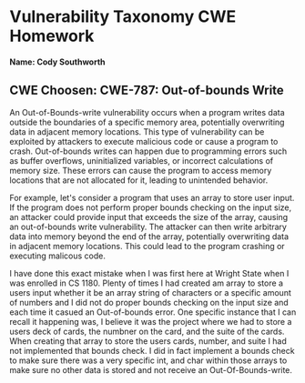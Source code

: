 # Vulnerability Taxonomy CWE Homework

#### Name: Cody Southworth

 ## CWE Choosen: CWE-787: Out-of-bounds Write

An Out-of-Bounds-write vulnerability occurs when a program writes data outside the boundaries of a specific memory area, potentially overwriting data in adjacent memory locations. This type of vulnerability can be exploited by attackers to execute malicious code or cause a program to crash. Out-of-bounds writes can happen due to programming errors such as buffer overflows, uninitialized variables, or incorrect calculations of memory size. These errors can cause the program to access memory locations that are not allocated for it, leading to unintended behavior.

For example, let's consider a program that uses an array to store user input. If the program does not perform proper bounds checking on the input size, an attacker could provide input that exceeds the size of the array, causing an out-of-bounds write vulnerability. The attacker can then write arbitrary data into memory beyond the end of the array, potentially overwriting data in adjacent memory locations. This could lead to the program crashing or executing malicous code. 

I have done this exact mistake when I was first here at Wright State when I was enrolled in CS 1180. Plenty of times I had created am array to store a users input whether it be an array string of characters or a specific amount of numbers and I did not do proper bounds checking on the input size and each time it casued an Out-of-bounds error. One specific instance that I can recall it happening was, I believe it was the project where we had to store a users deck of cards, the numbner on the card, and the suite of the cards. When creating that array to store the users cards, number, and suite I had not implemented that bounds check. I did in fact implement a bounds check to make sure there was a very specific int, and char within those arrays to make sure no other data is stored and not receive an Out-Of-Bounds-write.
